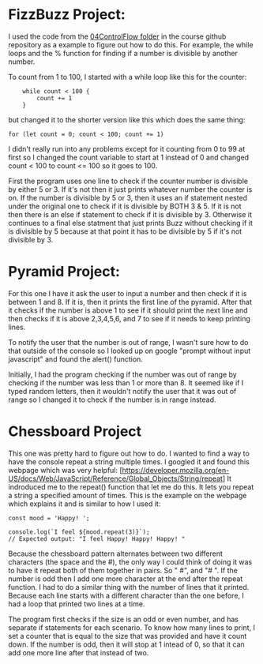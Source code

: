 # FizzBuzz Project:
I used the code from the [04ControlFlow folder](https://github.com/rdwrome/261fa24/tree/main/04ControlFlow) in the course github repository as a example to figure out how to do this. For example, the while loops and the % function for finding if a number is divisible by another number.

To count from 1 to 100, I started with a while loop like this for the counter:

        while count < 100 {
            count += 1
        }
but changed it to the shorter version like this which does the same thing:

    for (let count = 0; count < 100; count += 1)

I didn't really run into any problems except for it counting from 0 to 99 at first so I changed the count variable to start at 1 instead of 0 and changed count < 100 to count <= 100 so it goes to 100.

First the program uses one line to check if the counter number is divisible by either 5 or 3. If it's not then it just prints whatever number the counter is on.
If the number is divisible by 5 or 3, then it uses an if statement nested under the original one to check if it is divisible by BOTH 3 & 5. If it is not then there is an else if statement to check if it is divisible by 3. Otherwise it continues to a final else statment that just prints Buzz without checking if it is divisible by 5 because at that point it has to be divisible by 5 if it's not divisible by 3.
# Pyramid Project:
For this one I have it ask the user to input a number and then check if it is between 1 and 8. If it is, then it prints the first line of the pyramid. After that it checks if the number is above 1 to see if it should print the next line and then checks if it is above 2,3,4,5,6, and 7 to see if it needs to keep printing lines.

To notify the user that the number is out of range, I wasn't sure how to do that outside of the console so I looked up on google "prompt without input javascript" and found the alert() function.

Initially, I had the program checking if the number was out of range by checking if the number was less than 1 or more than 8. It seemed like if I typed random letters, then it wouldn't notify the user that it was out of range so I changed it to check if the number is in range instead.
# Chessboard Project
This one was pretty hard to figure out how to do. I wanted to find a way to have the console repeat a string multiple times. I googled it and found this webpage which was very helpful: [https://developer.mozilla.org/en-US/docs/Web/JavaScript/Reference/Global_Objects/String/repeat] It indroduced me to the repeat() function that let me do this. It lets you repeat a string a specified amount of times. This is the example on the webpage which explains it and is similar to how I used it:

    const mood = 'Happy! ';

    console.log(`I feel ${mood.repeat(3)}`);
    // Expected output: "I feel Happy! Happy! Happy! "

Because the chessboard pattern alternates between two different characters (the space and the #), the only way I could think of doing it was to have it repeat both of them together in pairs. So " #", and "# ". If the number is odd then I add one more character at the end after the repeat function. I had to do a similar thing with the number of lines that it printed. Because each line starts with a different character than the one before, I had a loop that printed two lines at a time.

The program first checks if the size is an odd or even number, and has separate if statements for each scenario. To know how many lines to print, I set a counter that is equal to the size that was provided and have it count down. If the number is odd, then it will stop at 1 intead of 0, so that it can add one more line after that instead of two.